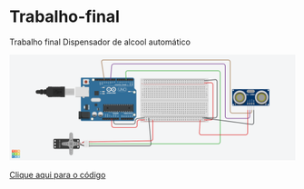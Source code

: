 # Trabalho-final
Trabalho final Dispensador de alcool automático



<img src="Dispensador.png">


<a href="código.ino">Clique aqui para o código</a>
